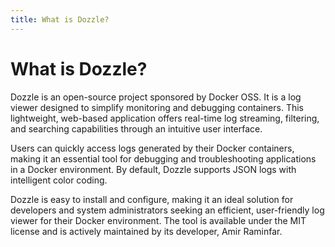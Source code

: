 ```yaml
---
title: What is Dozzle?
---
```


# What is Dozzle?

Dozzle is an open-source project sponsored by Docker OSS. It is a log viewer designed to simplify monitoring and debugging containers. This lightweight, web-based application offers real-time log streaming, filtering, and searching capabilities through an intuitive user interface.

Users can quickly access logs generated by their Docker containers, making it an essential tool for debugging and troubleshooting applications in a Docker environment. By default, Dozzle supports JSON logs with intelligent color coding.

Dozzle is easy to install and configure, making it an ideal solution for developers and system administrators seeking an efficient, user-friendly log viewer for their Docker environment. The tool is available under the MIT license and is actively maintained by its developer, Amir Raminfar.
